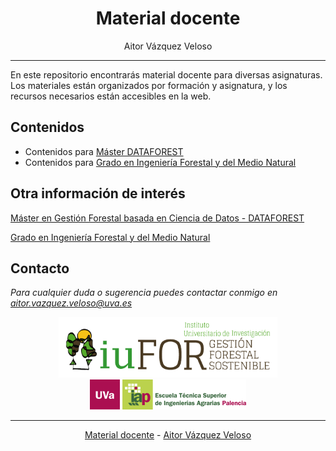 <h1><center>Material docente</center></h1>
<center>
Aitor Vázquez Veloso
</center>

---


En este repositorio encontrarás material docente para diversas asignaturas. Los materiales están organizados por formación y asignatura, y los recursos necesarios están accesibles en la web.

## Contenidos

*   Contenidos para [Máster DATAFOREST](https://github.com/aitorvv96/docencia/dataforest)
*   Contenidos para [Grado en Ingeniería Forestal y del Medio Natural](https://github.com/aitorvv96/docencia/forestales)

## Otra información de interés

[Máster en Gestión Forestal basada en Ciencia de Datos - DATAFOREST](http://sostenible.palencia.uva.es/content/master-en-gestion-forestal-basada-en-ciencia-de-datos)

[Grado en Ingeniería Forestal y del Medio Natural](https://etsiiaa.uva.es/?tag=grado-en-ingenieria-forestal)

## Contacto

*Para cualquier duda o sugerencia puedes contactar conmigo en aitor.vazquez.veloso@uva.es*
  

<center>
<img src="https://raw.githubusercontent.com/simanfor/web/main/logos/iufor.png" alt="iufor" width="350"/>
<img src="https://raw.githubusercontent.com/simanfor/web/main/logos/UVa-ETSIIAA.png" alt="uva_etsiiaa" width="250"/>
</center>

---
<center>

[Material docente](https://github.com/aitorvv96/docencia) - [Aitor Vázquez Veloso](https://www.linkedin.com/in/aitorvazquezveloso)

</center>
